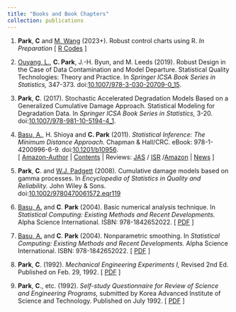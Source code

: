 ```yaml
---
title: "Books and Book Chapters"
collection: publications
---
```

1. **Park**, **C** and [M. Wang](https://business.utsa.edu/faculty/min-wang-ph-d/) (2023+).
Robust control charts using R.  _In Preparation_ 
[ [R Codes](https://github.com/AppliedStat/RCC) ]

1. [Ouyang, L.](https://cn.linkedin.com/in/linhan-ouyang-94834b41), **C. Park**, J.-H. Byun, and M. Leeds (2019). 
Robust Design in the Case of Data Contamination and Model Departure. 
Statistical Quality Technologies: Theory and Practice. 
In _Springer ICSA Book Series in Statistics,_ 347-373.
doi:[10.1007/978-3-030-20709-0_15](https://doi.org/10.1007/978-3-030-20709-0_15).

1. **Park**, **C**. (2017). 
Stochastic Accelerated Degradation Models Based on a Generalized Cumulative Damage Approach. 
Statistical Modeling for Degradation Data.
In _Springer ICSA Book Series in Statistics,_ 3-20.   
doi:[10.1007/978-981-10-5194-4_1](https://doi.org/10.1007/978-981-10-5194-4_1).

1. [Basu, A.](https://www.isical.ac.in/~ayanbasu/), H. Shioya and **C. Park** (2011). 
_Statistical Inference: The Minimum Distance Approach._
Chapman & Hall/CRC. eBook: 978-1-4200996-6-9.
doi:[10.1201/b10956](https://doi.org/10.1201/b10956).\
[ [Amazon-Author](https://www.amazon.com/Chanseok-Park/e/B005NE2GU0) | [Contents](https://appliedstat.github.io/files/book-mindist/02-contents.pdf) | Reviews: [JAS](https://appliedstat.github.io/files/book-mindist/03-review1-JAS.pdf) / [ISR](https://appliedstat.github.io/files/book-mindist/04-review2-ISR.pdf) /[Amazon](https://appliedstat.github.io/files/book-mindist/05-review3-amazon.png)  |  [News](https://appliedstat.github.io/files/book-mindist/06-KAIST-newletter.png) ]

1. **Park**, **C**. and [W.J. Padgett](http://people.stat.sc.edu/padgett/) (2008).
Cumulative damage models based on gamma processes. 
In _Encyclopedia of Statistics in Quality and Reliability._ John Wiley & Sons.   
doi:[10.1002/9780470061572.eqr119](https://doi.org/10.1002/9780470061572.eqr119)

1. [Basu, A.](https://www.isical.ac.in/~ayanbasu/) and **C**. **Park** (2004).
Basic numerical analysis technique.
In _Statistical Computing: Existing Methods and Recent Developments._
Alpha Science International. ISBN: 978-1842652022.
[ [PDF](https://github.com/AppliedStat/files/tree/master/Book-2) ]

1. [Basu, A.](https://www.isical.ac.in/~ayanbasu/) and **C**. **Park** (2004).
Nonparametric smoothing.
In _Statistical Computing: Existing Methods and Recent Developments._
Alpha Science International. ISBN: 978-1842652022.
[ [PDF](https://github.com/AppliedStat/files/tree/master/Book-2) ]

1. **Park**, **C**. (1992).
_Mechanical Engineering Experiments I,_  Revised 2nd Ed.
Published on Feb. 29, 1992. 
[ [PDF](https://github.com/AppliedStat/files/tree/master/Book-1) ]


1. **Park**, **C**., etc. (1992).
_Self-study Questionnaire for Review of Science and Engineering Programs,_
submitted by Korea Advanced Institute of Science and Technology. 
Published on July 1992.
[ [PDF](https://github.com/AppliedStat/files/tree/master/Book-3) ]

